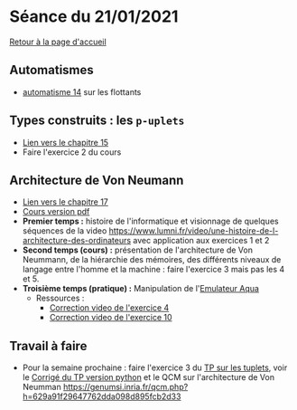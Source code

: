 

# Séance du 21/01/2021

[Retour à la page d'accueil](https://parc-nsi.github.io/premiere-nsi/index.html)


## Automatismes 

* [automatisme 14](https://parc-nsi.github.io/premiere-nsi/automatismes.html) sur les flottants


## Types construits : les `p-uplets`

* [Lien vers le chapitre 15](../chapitre15.md)
* Faire l'exercice 2 du cours


## Architecture de Von Neumann 

* [Lien vers le chapitre 17](../chapitre17.md)
* [Cours version pdf](../chapitre17/NSI-ArchitectureVonNeumann-Cours2020V2.pdf)
* __Premier temps :__ histoire de l'informatique et visionnage de quelques séquences de la video <https://www.lumni.fr/video/une-histoire-de-l-architecture-des-ordinateurs> avec application aux exercices 1 et 2
* __Second temps (cours) :__ présentation de l'architecture de Von Neummann, de la hiérarchie des mémoires, des différents niveaux de langage entre l'homme et la machine :  faire l'exercice 3 mais pas les 4 et 5. 
* __Troisième temps (pratique) :__  Manipulation de l'[Emulateur Aqua](http://www.peterhigginson.co.uk/AQA/)
    * Ressources :
      * [Correction video de l'exercice 4](https://cloud-lyon.beta.education.fr/s/QjqqgLdAsm54x6B)
      * [Correction video de l'exercice 10](https://cloud-lyon.beta.education.fr/s/6FgtQQaqbZfZrb3)


## Travail à faire

* Pour la semaine prochaine : faire l'exercice 3  du [TP sur les tuplets](../chapitre15/TP/NSI-Puplets-TP-2020V1.pdf), voir le [Corrigé du TP version python](../chapitre15/TP/corrige/TP_puplets_Corrigé.py) et le QCM sur l'architecture de Von Neumman <https://genumsi.inria.fr/qcm.php?h=629a91f29647762dda098d895fcb2d33>


  
